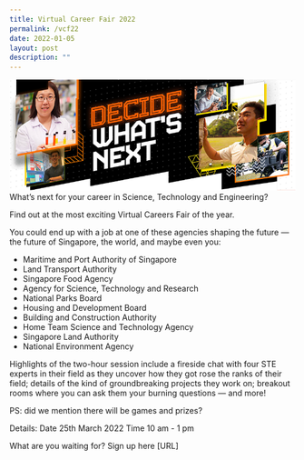 ```yaml
---
title: Virtual Career Fair 2022
permalink: /vcf22
date: 2022-01-05
layout: post
description: ""
---
```

![Alt text for image on Isomer site](/images/header1.png)
What’s next for your career in Science, Technology and Engineering? 
 
Find out at the most exciting Virtual Careers Fair of the year.  
 
You could end up with a job at one of these agencies shaping the future — the future of Singapore, the world, and maybe even you: 

* Maritime and Port Authority of Singapore  
* Land Transport Authority  
* Singapore Food Agency  
* Agency for Science, Technology and Research  
* National Parks Board  
* Housing and Development Board  
* Building and Construction Authority  
* Home Team Science and Technology Agency  
* Singapore Land Authority  
* National Environment Agency  

 
Highlights of the two-hour session include a fireside chat with four STE experts in their field as they uncover how they got rose the ranks of their field; details of the kind of groundbreaking projects they work on; breakout rooms where you can ask them your burning questions — and more!  
 
PS: did we mention there will be games and prizes? 

Details: 
Date 25th March 2022
Time 10 am - 1 pm
 
What are you waiting for? Sign up here [URL]